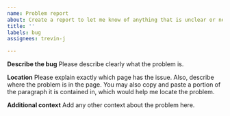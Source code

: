 ```yaml
---
name: Problem report
about: Create a report to let me know of anything that is unclear or needs fixed!
title: ''
labels: bug
assignees: trevin-j

---
```


**Describe the bug**
Please describe clearly what the problem is. 

**Location**
Please explain exactly which page has the issue. Also, describe where the problem is in the page. You may also copy and paste a portion of the paragraph it is contained in, which would help me locate the problem.

**Additional context**
Add any other context about the problem here.
